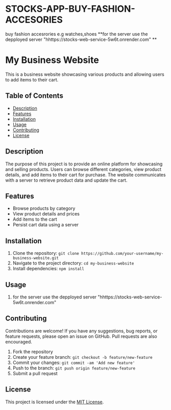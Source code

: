 # STOCKS-APP-BUY-FASHION-ACCESORIES
buy fashion accesrories e.g watches,shoes
 **for the server use the depployed server "hhttps://stocks-web-service-5w6t.onrender.com"
**
# My Business Website

This is a business website showcasing various products and allowing users to add items to their cart.

## Table of Contents

- [Description](#description)
- [Features](#features)
- [Installation](#installation)
- [Usage](#usage)
- [Contributing](#contributing)
- [License](#license)

## Description

The purpose of this project is to provide an online platform for showcasing and selling products. Users can browse different categories, view product details, and add items to their cart for purchase. The website communicates with a server to retrieve product data and update the cart.

## Features

- Browse products by category
- View product details and prices
- Add items to the cart
- Persist cart data using a server

## Installation

1. Clone the repository: `git clone https://github.com/your-username/my-business-website.git`
2. Navigate to the project directory: `cd my-business-website`
3. Install dependencies: `npm install`

## Usage

1. for the server use the depployed server "hhttps://stocks-web-service-5w6t.onrender.com"

## Contributing

Contributions are welcome! If you have any suggestions, bug reports, or feature requests, please open an issue on GitHub. Pull requests are also encouraged.

1. Fork the repository
2. Create your feature branch: `git checkout -b feature/new-feature`
3. Commit your changes: `git commit -am 'Add new feature'`
4. Push to the branch: `git push origin feature/new-feature`
5. Submit a pull request

## License

This project is licensed under the [MIT License](LICENSE).
